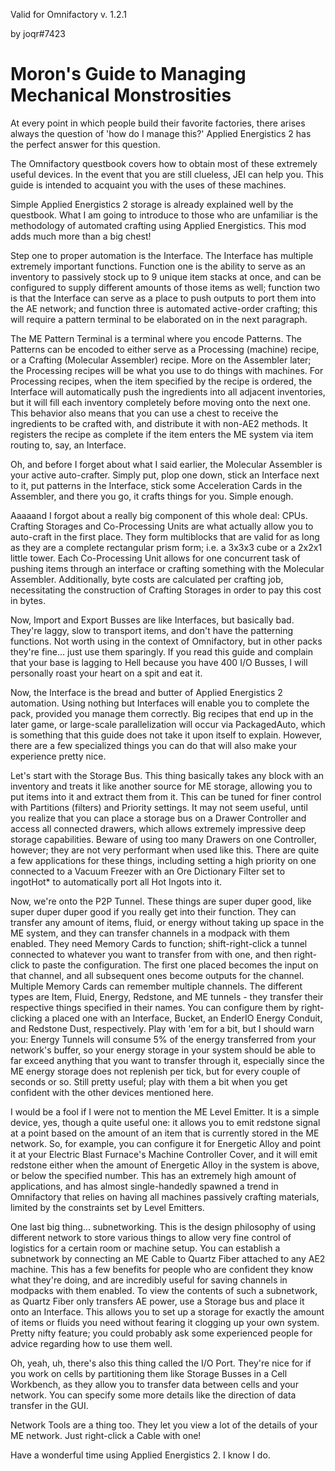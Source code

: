 Valid for Omnifactory v. 1.2.1

by joqr#7423
# Moron's Guide to Managing Mechanical Monstrosities

At every point in which people build their favorite factories, there arises always the question of 'how do I manage this?'  Applied Energistics 2 has the perfect answer for this question.

The Omnifactory questbook covers how to obtain most of these extremely useful devices.  In the event that you are still clueless, JEI can help you.  This guide is intended to acquaint you with the uses of these machines.

Simple Applied Energistics 2 storage is already explained well by the questbook.  What I am going to introduce to those who are unfamiliar is the methodology of automated crafting using Applied Energistics.  This mod adds much more than a big chest!

Step one to proper automation is the Interface.  The Interface has multiple extremely important functions.  Function one is the ability to serve as an inventory to passively stock up to 9 unique item stacks at once, and can be configured to supply different amounts of those items as well; function two is that the Interface can serve as a place to push outputs to port them into the AE network; and function three is automated active-order crafting; this will require a pattern terminal to be elaborated on in the next paragraph.

The ME Pattern Terminal is a terminal where you encode Patterns.  The Patterns can be encoded to either serve as a Processing (machine) recipe, or a Crafting (Molecular Assembler) recipe.  More on the Assembler later; the Processing recipes will be what you use to do things with machines.  For Processing recipes, when the item specified by the recipe is ordered, the Interface will automatically push the ingredients into all adjacent inventories, but it will fill each inventory completely before moving onto the next one.  This behavior also means that you can use a chest to receive the ingredients to be crafted with, and distribute it with non-AE2 methods.  It registers the recipe as complete if the item enters the ME system via item routing to, say, an Interface. 

Oh, and before I forget about what I said earlier, the Molecular Assembler is your active auto-crafter.  Simply put, plop one down, stick an Interface next to it, put patterns in the Interface, stick some Acceleration Cards in the Assembler, and there you go, it crafts things for you.  Simple enough.  

Aaaaand I forgot about a really big component of this whole deal: CPUs.  Crafting Storages and Co-Processing Units are what actually allow you to auto-craft in the first place.   They form multiblocks that are valid for as long as they are a complete rectangular prism form; i.e. a 3x3x3 cube or a 2x2x1 little tower.  Each Co-Processing Unit allows for one concurrent task of pushing items through an interface or crafting something with the Molecular Assembler.  Additionally, byte costs are calculated per crafting job, necessitating the construction of Crafting Storages in order to pay this cost in bytes.  

Now, Import and Export Busses are like Interfaces, but basically bad.  They're laggy, slow to transport items, and don't have the patterning functions.  Not worth using in the context of Omnifactory, but in other packs they're fine... just use them sparingly.  If you read this guide and complain that your base is lagging to Hell because you have 400 I/O Busses, I will personally roast your heart on a spit and eat it.

Now, the Interface is the bread and butter of Applied Energistics 2 automation.  Using nothing but Interfaces will enable you to complete the pack, provided you manage them correctly.  Big recipes that end up in the later game, or large-scale parallelization will occur via PackagedAuto, which is something that this guide does not take it upon itself to explain.  However, there are a few specialized things you can do that will also make your experience pretty nice.

Let's start with the Storage Bus.  This thing basically takes any block with an inventory and treats it like another source for ME storage, allowing you to put items into it and extract them from it.  This can be tuned for finer control with Partitions (filters) and Priority settings.  It may not seem useful, until you realize that you can place a storage bus on a Drawer Controller and access all connected drawers, which allows extremely impressive deep storage capabilities.  Beware of using too many Drawers on one Controller, however; they are not very performant when used like this.  There are quite a few applications for these things, including setting a high priority on one connected to a Vacuum Freezer with an Ore Dictionary Filter set to ingotHot* to automatically port all Hot Ingots into it.

Now, we're onto the P2P Tunnel.  These things are super duper good, like super duper duper good if you really get into their function.  They can transfer any amount of items, fluid, or energy without taking up space in the ME system, and they can transfer channels in a modpack with them enabled.  They need Memory Cards to function; shift-right-click a tunnel connected to whatever you want to transfer from with one, and then right-click to paste the configuration.  The first one placed becomes the input on that channel, and all subsequent ones become outputs for the channel.  Multiple Memory Cards can remember multiple channels.  The different types are Item, Fluid, Energy, Redstone, and ME tunnels - they transfer their respective things specified in their names.  You can configure them by right-clicking a placed one with an Interface, Bucket, an EnderIO Energy Conduit, and Redstone Dust, respectively.  Play with 'em for a bit, but I should warn you:  Energy Tunnels will consume 5% of the energy transferred from your network's buffer, so your energy storage in your system should be able to far exceed anything that you want to transfer through it, especially since the ME energy storage does not replenish per tick, but for every couple of seconds or so.  Still pretty useful; play with them a bit when you get confident with the other devices mentioned here.

I would be a fool if I were not to mention the ME Level Emitter.  It is a simple device, yes, though a quite useful one:  it allows you to emit redstone signal at a point based on the amount of an item that is currently stored in the ME network.  So, for example, you can configure it for Energetic Alloy and point it at your Electric Blast Furnace's Machine Controller Cover, and it will emit redstone either when the amount of Energetic Alloy in the system is above, or below the specified number.  This has an extremely high amount of applications, and has almost single-handedly spawned a trend in Omnifactory that relies on having all machines passively crafting materials, limited by the constraints set by Level Emitters.

One last big thing... subnetworking.  This is the design philosophy of using different network to store various things to allow very fine control of logistics for a certain room or machine setup.  You can establish a subnetwork by connecting an ME Cable to Quartz Fiber attached to any AE2 machine.  This has a few benefits for people who are confident they know what they're doing, and are incredibly useful for saving channels in modpacks with them enabled.  To view the contents of such a subnetwork, as Quartz Fiber only transfers AE power, use a Storage bus and place it onto an Interface.  This allows you to set up a storage for exactly the amount of items or fluids you need without fearing it clogging up your own system.  Pretty nifty feature; you could probably ask some experienced people for advice regarding how to use them well.

Oh, yeah, uh, there's also this thing called the I/O Port.   They're nice for if you work on cells by partitioning them like Storage Busses in a Cell Workbench, as they allow you to transfer data between cells and your network.  You can specify some more details like the direction of data transfer in the GUI.

Network Tools are a thing too.  They let you view a lot of the details of your ME network.  Just right-click a Cable with one!

Have a wonderful time using Applied Energistics 2.  I know I do.
